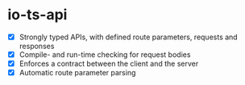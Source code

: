 # io-ts-api

- [x] Strongly typed APIs, with defined route parameters, requests and responses
- [x] Compile- and run-time checking for request bodies
- [x] Enforces a contract between the client and the server
- [x] Automatic route parameter parsing
